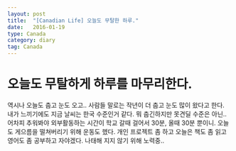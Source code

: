 ```yaml
---
layout: post
title:  "[Canadian Life] 오늘도 무탈한 하루."
date:   2016-01-19
type: Canada
category: diary
tag: Canada
---
```


# 오늘도 무탈하게 하루를 마무리한다.

역시나 오늘도 춥고 눈도 오고.. 사람들 말로는 작년이 더 춥고 눈도 많이 왔다고 한다. 내가 느끼기에도 지금 날씨는 한국 수준인거 같다. 뭐 춥긴하지만 못견딜 수준은 아닌.. 어차피 추워봐야 외부활동하는 시간이 학교 갈때 걸어서 30분, 올때 30분 뿐이니. 오늘도 게으름을 떨쳐버리기 위해 운동도 헸다. 개인 프로젝트 좀 하고 오늘은 책도 좀 읽고 영어도 좀 공부하고 자야겠다. 나태해 지지 않기 위해 노력중..